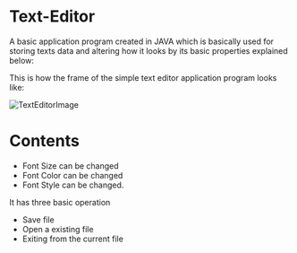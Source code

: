 # Text-Editor
A basic application program created in JAVA which is basically used for storing texts data
and altering how it looks by its basic properties explained below:

This is how the frame of the simple text editor application program looks like:

![TextEditorImage](https://github.com/ShakshiAgl/Text-Editor/assets/119099193/62396170-742a-4497-9fe4-44719036337a)

# Contents

* Font Size can be changed
* Font Color can be changed
* Font Style can be changed.

It has three basic operation 
* Save file
* Open a existing file
* Exiting from the current file

